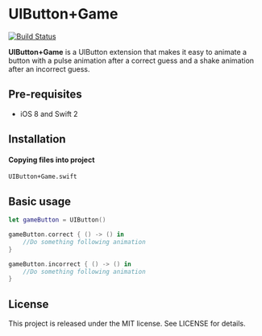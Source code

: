 # UIButton+Game

[![Build Status](https://travis-ci.org/steveholt55/UIButton-Game.svg)](https://travis-ci.org/steveholt55/UIButton-Game)

**UIButton+Game** is a UIButton extension that makes it easy to animate a button with a pulse animation after a correct guess and a shake animation after an incorrect guess. 

Pre-requisites
--------------
- iOS 8 and Swift 2

Installation
------------

#### Copying files into project
```
UIButton+Game.swift
```  

Basic usage
-----------

```swift
let gameButton = UIButton()

gameButton.correct { () -> () in
	//Do something following animation
}

gameButton.incorrect { () -> () in
	//Do something following animation
}

```

License
---------------
This project is released under the MIT license. See LICENSE for details.
